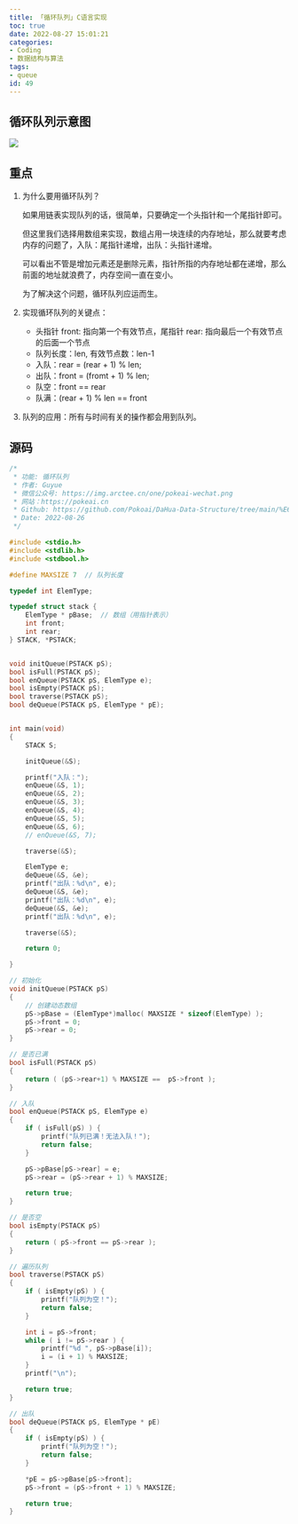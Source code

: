 ```yaml
---
title: 「循环队列」C语言实现
toc: true
date: 2022-08-27 15:01:21
categories:
- Coding
- 数据结构与算法
tags:
- queue
id: 49
---
```


## 循环队列示意图

![](https://img.arctee.cn/one/202208271516620.png)

## 重点

1. 为什么要用循环队列？ 
   
    如果用链表实现队列的话，很简单，只要确定一个头指针和一个尾指针即可。

    但这里我们选择用数组来实现，数组占用一块连续的内存地址，那么就要考虑内存的问题了，入队：尾指针递增，出队：头指针递增。

    可以看出不管是增加元素还是删除元素，指针所指的内存地址都在递增，那么前面的地址就浪费了，内存空间一直在变小。

    为了解决这个问题，循环队列应运而生。

2. 实现循环队列的关键点：
   
   - 头指针 front: 指向第一个有效节点，尾指针 rear: 指向最后一个有效节点的后面一个节点
   - 队列长度：len, 有效节点数：len-1
   - 入队：rear = (rear + 1) % len;
   - 出队：front = (fromt + 1) % len;
   - 队空：front == rear
   - 队满：(rear + 1) % len == front
 
3. 队列的应用：所有与时间有关的操作都会用到队列。

<!--more-->


## 源码

```c
/*
 * 功能: 循环队列
 * 作者: Guyue
 * 微信公众号: https://img.arctee.cn/one/pokeai-wechat.png
 * 网站：https://pokeai.cn
 * Github: https://github.com/Pokoai/DaHua-Data-Structure/tree/main/%E6%9C%80%E6%96%B0%E4%BC%98%E5%8C%96%E7%89%88%E4%BB%A3%E7%A0%81
 * Date: 2022-08-26
 */

#include <stdio.h>
#include <stdlib.h>
#include <stdbool.h>

#define MAXSIZE 7  // 队列长度

typedef int ElemType;

typedef struct stack {
    ElemType * pBase;  // 数组（用指针表示）
    int front;
    int rear;
} STACK, *PSTACK;


void initQueue(PSTACK pS);
bool isFull(PSTACK pS);
bool enQueue(PSTACK pS, ElemType e);
bool isEmpty(PSTACK pS);
bool traverse(PSTACK pS);
bool deQueue(PSTACK pS, ElemType * pE);


int main(void)
{
    STACK S;

    initQueue(&S);

    printf("入队：");
    enQueue(&S, 1);
    enQueue(&S, 2);
    enQueue(&S, 3);
    enQueue(&S, 4);
    enQueue(&S, 5);
    enQueue(&S, 6);
    // enQueue(&S, 7);

    traverse(&S);

    ElemType e;
    deQueue(&S, &e);
    printf("出队：%d\n", e);
    deQueue(&S, &e);
    printf("出队：%d\n", e);
    deQueue(&S, &e);
    printf("出队：%d\n", e);

    traverse(&S);

    return 0;

}

// 初始化
void initQueue(PSTACK pS)
{
    // 创建动态数组
    pS->pBase = (ElemType*)malloc( MAXSIZE * sizeof(ElemType) );
    pS->front = 0;
    pS->rear = 0;
}

// 是否已满
bool isFull(PSTACK pS)
{
    return ( (pS->rear+1) % MAXSIZE ==  pS->front );
}

// 入队
bool enQueue(PSTACK pS, ElemType e)
{
    if ( isFull(pS) ) {
        printf("队列已满！无法入队！");
        return false;
    }

    pS->pBase[pS->rear] = e;
    pS->rear = (pS->rear + 1) % MAXSIZE;

    return true;
}

// 是否空
bool isEmpty(PSTACK pS)
{
    return ( pS->front == pS->rear );
}

// 遍历队列
bool traverse(PSTACK pS)
{
    if ( isEmpty(pS) ) {
        printf("队列为空！");
        return false;
    }

    int i = pS->front;
    while ( i != pS->rear ) {
        printf("%d ", pS->pBase[i]);
        i = (i + 1) % MAXSIZE;
    }
    printf("\n");

    return true;
}

// 出队
bool deQueue(PSTACK pS, ElemType * pE)
{
    if ( isEmpty(pS) ) {
        printf("队列为空！");
        return false;
    }

    *pE = pS->pBase[pS->front];
    pS->front = (pS->front + 1) % MAXSIZE;

    return true;
}
```